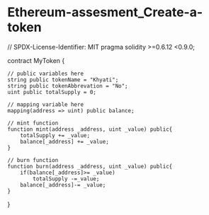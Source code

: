# Ethereum-assesment_Create-a-token
// SPDX-License-Identifier: MIT
pragma solidity >=0.6.12 <0.9.0;

contract MyToken {

    // public variables here
    string public tokenName = "Khyati";
    string public tokenAbbrevation = "No";
    uint public totalSupply = 0; 

    // mapping variable here
    mapping(address => uint) public balance;

    // mint function
    function mint(address _address, uint _value) public{
        totalSupply += _value;
        balance[_address] += _value;
    }

    // burn function
    function burn(address _address, uint _value) public{
        if(balance[_address]>= _value)
            totalSupply -=_value;
        balance[_address]-= _value;
    }

}
